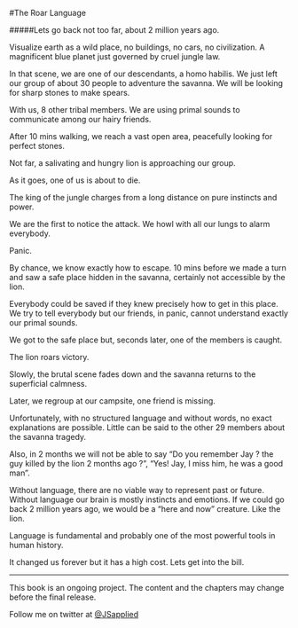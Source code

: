 #The Roar Language

#####Lets go back not too far, about 2 million years ago.

Visualize earth as a wild place, no buildings, no cars, no civilization. A magnificent blue planet just governed by cruel jungle law.

In that scene, we are one of our descendants, a homo habilis. 
We just left our group of about 30 people to adventure the savanna. We will be looking for sharp stones to make spears.

With us, 8 other tribal members. We are using primal sounds to communicate among our hairy friends. 

After 10 mins walking,  we reach a vast open area, peacefully looking for perfect stones. 

Not far, a salivating and hungry lion is approaching our group.

As it goes, one of us is about to die.

The king of the jungle charges from a long distance on pure instincts and power.

We are the first to notice the attack. We howl with all our lungs to alarm everybody.

Panic.

By chance, we know exactly how to escape. 10 mins before we made a turn and saw a safe place hidden in the savanna, certainly not accessible by the lion.

Everybody could be saved if they knew precisely how to get in this place. We try to tell everybody but our friends, in panic, cannot understand exactly our primal sounds.

We got to the safe place but, seconds later, one of the members is caught.

The lion roars victory.

Slowly, the brutal scene fades down and the savanna returns to the superficial calmness.

Later, we regroup at our campsite, one friend is missing.

Unfortunately, with no structured language and without words, no exact explanations are possible. Little can be said to the other 29 members about the savanna tragedy.

Also, in 2 months we will not be able to say “Do you remember Jay ? the guy killed by the lion 2 months ago ?”, “Yes! Jay, I miss him, he was a good man”.

Without language, there are no viable way to represent past or future. Without language our brain is mostly instincts and emotions. If we could go back 2 million years ago, we would be a “here and now” creature. Like the lion.   

Language is fundamental and probably one of the most powerful tools in human history.  

It changed us forever but it has a high cost. Lets get into the bill.


***

This book is an ongoing project. The content and the chapters may change before the final release.

Follow me on twitter at [@JSapplied](https://twitter.com/JSapplied) 


